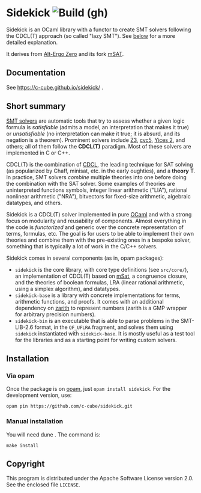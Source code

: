 # Sidekick ![Build (gh)](https://github.com/c-cube/sidekick/workflows/Build%20sidekick-bin/badge.svg)

Sidekick is an OCaml library with a functor to create SMT solvers following
the CDCL(T) approach (so called "lazy SMT"). See [below](#short-summary)
for a more detailed explanation.

It derives from [Alt-Ergo Zero](http://cubicle.lri.fr/alt-ergo-zero)
and its fork [mSAT](https://github.com/gbury/msat).

## Documentation

See https://c-cube.github.io/sidekick/ .

## Short summary

[SMT solvers](https://en.wikipedia.org/wiki/Satisfiability_modulo_theories)
are automatic tools that try to assess whether a given logic formula is
*satisfiable* (admits a model, an interpretation that makes it true)
or *unsatisfiable* (no interpretation can make it true; it is absurd, and its
negation is a theorem). Prominent solvers include [Z3](https://github.com/Z3Prover/z3),
[cvc5](https://cvc5.github.io/), [Yices 2](https://github.com/SRI-CSL/yices2/),
and others; all of them follow the **CDCL(T)** paradigm.
Most of these solvers are implemented in C or C++.

CDCL(T) is the combination of [CDCL](https://en.wikipedia.org/wiki/Conflict-driven_clause_learning),
the leading technique for SAT solving (as popularized by Chaff, minisat, etc.
in the early oughties), and a **theory** T. In practice, SMT solvers _combine_
multiple theories into one before doing the combination with the SAT solver.
Some examples of theories are uninterpreted functions symbols, integer linear
arithmetic ("LIA"), rational nonlinear arithmetic ("NRA"), bitvectors for fixed-size
arithmetic, algebraic datatypes, and others.

Sidekick is a CDCL(T) solver implemented in pure [OCaml](https://ocaml.org/)
and with a strong focus on modularity and reusability of components.
Almost everything in the code is _functorized_ and generic over the concrete
representation of terms, formulas, etc.
The goal is for users to be able to implement their own theories and combine
them with the pre-existing ones in a bespoke solver, something that is typically
a lot of work in the C/C++ solvers.

Sidekick comes in several components (as in, opam packages):

- `sidekick` is the core library, with core type definitions (see `src/core/`),
  an implementation of CDCL(T) based on [mSat](https://github.com/Gbury/mSAT/),
  a congruence closure, and the theories of boolean formulas, LRA (linear rational
  arithmetic, using a simplex algorithm), and datatypes.
- `sidekick-base` is a library with concrete implementations for terms,
  arithmetic functions, and proofs.
  It comes with an additional dependency on
  [zarith](https://github.com/ocaml/Zarith) to represent numbers (zarith is a
  GMP wrapper for arbitrary precision numbers).
- `sidekick-bin` is an executable that is able to parse problems in
  the SMT-LIB-2.6 format, in the `QF_UFLRA` fragment, and solves them using
  `sidekick` instantiated with `sidekick-base`.
  It is mostly useful as a test tool for the libraries and as a starting point
  for writing custom solvers.

## Installation

### Via opam

Once the package is on [opam](http://opam.ocaml.org), just `opam install sidekick`.
For the development version, use:

    opam pin https://github.com/c-cube/sidekick.git

### Manual installation

You will need dune . The command is:

    make install

## Copyright

This program is distributed under the Apache Software License version
2.0. See the enclosed file `LICENSE`.
